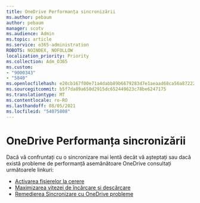 ```yaml
---
title: OneDrive Performanța sincronizării
ms.author: pebaum
author: pebaum
manager: scotv
ms.audience: Admin
ms.topic: article
ms.service: o365-administration
ROBOTS: NOINDEX, NOFOLLOW
localization_priority: Priority
ms.collection: Adm_O365
ms.custom:
- "9000343"
- "5840"
ms.openlocfilehash: e20cb167f00e71a4dabb89b6679283d7e1aeaad68ca56a87222fb3d61f7dc6f5
ms.sourcegitcommit: b5f7da89a650d2915dc652449623c78be6247175
ms.translationtype: MT
ms.contentlocale: ro-RO
ms.lasthandoff: 08/05/2021
ms.locfileid: "54075808"
---
```

# <a name="onedrive-sync-performance"></a>OneDrive Performanța sincronizării

Dacă vă confruntați cu o sincronizare mai lentă decât vă așteptați sau dacă există probleme de performanță asemănătoare OneDrive consultați următoarele linkuri:

- [Activarea fișierelor la cerere](https://support.office.com/article/0e6860d3-d9f3-4971-b321-7092438fb38e)
- [Maximizarea vitezei de încărcare și descărcare](https://support.microsoft.com/office/8eeadfb8-501f-406d-997b-98ab6ff67f43?ui=en-us&rs=en-us&ad=us)
- [Remedierea Sincronizare cu OneDrive probleme](https://support.office.com/article/0899b115-05f7-45ec-95b2-e4cc8c4670b2)
